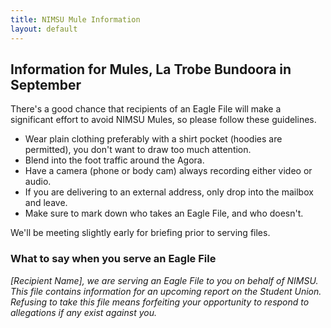 ```yaml
---
title: NIMSU Mule Information
layout: default
---
```

## Information for Mules, La Trobe Bundoora in September
There's a good chance that recipients of an Eagle File will make a significant effort to avoid NIMSU Mules, so please follow these guidelines.
- Wear plain clothing preferably with a shirt pocket (hoodies are permitted), you don't want to draw too much attention. 
- Blend into the foot traffic around the Agora. 
- Have a camera (phone or body cam) always recording either video or audio. 
- If you are delivering to an external address, only drop into the mailbox and leave. 
- Make sure to mark down who takes an Eagle File, and who doesn't. 

We'll be meeting slightly early for briefing prior to serving files.

### What to say when you serve an Eagle File
*[Recipient Name], we are serving an Eagle File to you on behalf of NIMSU. This file contains information for an upcoming report on the Student Union. Refusing to take this file means forfeiting your opportunity to respond to allegations if any exist against you.*